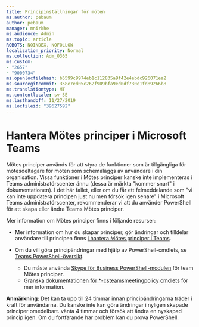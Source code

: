 ```yaml
---
title: Principinställningar för möten
ms.author: pebaum
author: pebaum
manager: mnirkhe
ms.audience: Admin
ms.topic: article
ROBOTS: NOINDEX, NOFOLLOW
localization_priority: Normal
ms.collection: Adm_O365
ms.custom:
- "2657"
- "9000734"
ms.openlocfilehash: b5599c9974eb1c112835a9f42e4ebdc926071ea2
ms.sourcegitcommit: 358e7ed05c262f909bfa9ed0df730e1fd89266b8
ms.translationtype: MT
ms.contentlocale: sv-SE
ms.lasthandoff: 11/27/2019
ms.locfileid: "39627592"
---
```

# <a name="manage-meeting-policies-in-microsoft-teams"></a>Hantera Mötes principer i Microsoft Teams

Mötes principer används för att styra de funktioner som är tillgängliga för mötesdeltagare för möten som schemaläggs av användare i din organisation. Vissa funktioner i Mötes principer kanske inte implementeras i Teams administratörscenter ännu (dessa är märkta "kommer snart" i dokumentationen). I det här fallet, eller om du får ett felmeddelande som "vi kan inte uppdatera principen just nu men försök igen senare" i Microsoft Teams administratörscenter, rekommenderar vi att du använder PowerShell för att skapa eller ändra Teams Mötes principer. 

Mer information om Mötes principer finns i följande resurser:

- Mer information om hur du skapar principer, gör ändringar och tilldelar användare till principen finns [i hantera Mötes principer i Teams](https://docs.microsoft.com/microsoftteams/meeting-policies-in-teams).

- Om du vill göra principändringar med hjälp av PowerShell-cmdlets, se [Teams PowerShell-översikt](https://docs.microsoft.com/microsoftteams/teams-powershell-overview). 
    - Du måste använda [Skype för Business PowerShell-modulen](https://www.microsoft.com/download/details.aspx?id=39366) för team Mötes principer. 
    - Granska [dokumentationen för *-csteamsmeetingpolicy cmdlets](https://docs.microsoft.com/search/?search=CsTeamsMeetingPolicy&view=skype-ps) för mer information.

**Anmärkning:** Det kan ta upp till 24 timmar innan principändringarna träder i kraft för användarna. Du kanske inte kan göra ändringar i nyligen skapade principer omedelbart. vänta 4 timmar och försök att ändra en nyskapad princip igen. Om du fortfarande har problem kan du prova PowerShell.  